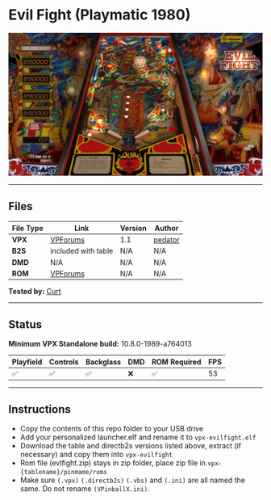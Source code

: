# Evil Fight (Playmatic 1980)

![Table Preview](../../images/vpx-evilfight-preview.jpg)

---

## Files
| File Type | Link | Version | Author | 
|-----------|--------|----------|--------------|
| **VPX** | [VPForums](https://www.vpforums.org/index.php?s=7f9adf0f67b6ad6437ddbb674a1fda2b&app=downloads&showfile=18762) | 1.1 | [pedator]({https://www.vpforums.org/index.php?s=d955914739f7cb0a9929c1417eb0827d&showuser=141813) |
| **B2S** | included with table | N/A | N/A |
| **DMD** | N/A | N/A |  N/A | N/A |
| **ROM** | [VPForums](https://www.vpforums.org/index.php?app=downloads&showfile=548) | N/A | N/A |

**Tested by:** [Curt](https://github.com/Old-Cyrus)

---

## Status 
**Minimum VPX Standalone build:** 10.8.0-1989-a764013

| Playfield | Controls | Backglass | DMD | ROM Required | FPS | 
|-----------|----------|-----------|-----|--------------|-----|
| :white_check_mark: | :white_check_mark: | :white_check_mark: | :x: | :white_check_mark: | 53 |

---

## Instructions

- Copy the contents of this repo folder to your USB drive
- Add your personalized launcher.elf and rename it to `vpx-evilfight.elf`
- Download the table and directb2s versions listed above, extract (if necessary) and copy them into `vpx-evilfight`
- Rom file (evlfight.zip) stays in zip folder, place zip file in `vpx-{tablename}/pinmame/roms`
- Make sure `(.vpx)` `(.directb2s)` `(.vbs)` and `(.ini)` are all named the same. Do not rename `(VPinballX.ini)`.
